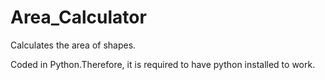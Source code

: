 # Area_Calculator
Calculates the area of shapes.

Coded in Python.Therefore, it is required to have python installed to work.
